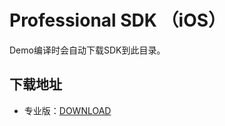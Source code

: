 # Professional SDK （iOS）

Demo编译时会自动下载SDK到此目录。

## 下载地址
- 专业版：[DOWNLOAD](http://liteavsdk-1252463788.cosgz.myqcloud.com/TXLiteAVSDK_Professional_iOS_latest.zip)